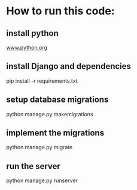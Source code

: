 # How to run this code:

## install python

www.python.org

## install Django and dependencies

pip install -r requirements.txt

## setup database migrations

python manage.py makemigrations

## implement the migrations

python manage.py migrate

## run the server
python manage.py runserver
